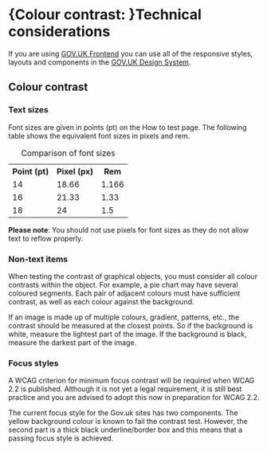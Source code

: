 # {Colour contrast: }Technical considerations

If you are using [GOV.UK Frontend](https://frontend.design-system.service.gov.uk/) you can use all of the responsive styles, layouts and components in the [GOV.UK Design System](https://design-system.service.gov.uk/).

## Colour contrast

### Text sizes

Font sizes are given in points (pt) on the How to test page. The following table shows the equivalent font sizes in pixels and rem. 

<table class="govuk-table">
<caption class="govuk-table__caption">Comparison of font sizes</caption>
<tr class="govuk-table__row">
<th scope="col" class="govuk-table__header">Point (pt)</th>
<th scope="col" class="govuk-table__header">Pixel (px)</th>
<th scope="col" class="govuk-table__header">Rem</th>
</tr>
<tr class="govuk-table__row">
<td class="govuk-table__cell">14</td>
<td class="govuk-table__cell">18.66</td>
<td class="govuk-table__cell">1.166</td>
</tr>
<tr class="govuk-table__row">
<td class="govuk-table__cell">16</td>
<td class="govuk-table__cell">21.33</td>
<td class="govuk-table__cell">1.33</td>
</tr>
<tr class="govuk-table__row">
<td class="govuk-table__cell">18</td>
<td class="govuk-table__cell">24</td>
<td class="govuk-table__cell">1.5</td>
</tr>
</table>

**Please note**: You should not use pixels for font sizes as they do not allow text to reflow properly.

### Non-text items

When testing the contrast of graphical objects, you must consider all colour contrasts within the object. For example, a pie chart may have several coloured segments. Each pair of adjacent colours must have sufficient contrast, as well as each colour against the background. 

If an image is made up of multiple colours, gradient, patterns, etc., the contrast should be measured at the closest points. So if the background is white, measure the lightest part of the image. If the background is black, measure the darkest part of the image.

### Focus styles

A WCAG criterion for minimum focus contrast will be required when WCAG 2.2 is published. Although it is not yet a legal requirement, it is still best practice and you are advised to adopt this now in preparation for WCAG 2.2.

The current focus style for the Gov.uk sites has two components. The yellow background colour is known to fail the contrast test. However, the second part is a thick black underline/border box and this means that a passing focus style is achieved.
